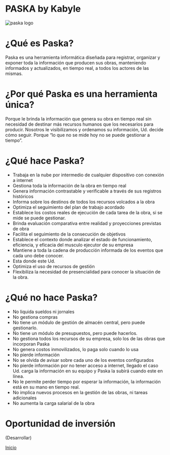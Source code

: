 # PASKA by Kabyle
 
![paska logo](https://cdn.rawgit.com/rmora1409/kabyle/master/.github/Logo1-paska-med.jpg)

# ¿Qué es Paska?
Paska es una herramienta informática diseñada para registrar, organizar y exponer toda la información que producen sus obras, manteniendo informados y actualizados, en tiempo real, a todos los actores de las mismas.


# ¿Por qué Paska es una herramienta única?
Porque le brinda la información que genera su obra en tiempo real sin necesidad de destinar más recursos humanos que los necesarios para producir.
Nosotros le visibilizamos y ordenamos su información, Ud. decide cómo seguir.
Porque “lo que no se mide hoy no se puede gestionar a tiempo”.

# ¿Qué hace Paska? 
* Trabaja en la nube por intermedio de cualquier dispositivo con conexión a internet
* Gestiona toda la información de la obra en tiempo real
* Genera información contrastable y verificable a través de sus registros históricos
* Informa sobre los destinos de todos los recursos volcados a la obra
* Optimiza el seguimiento del plan de trabajo acordado
* Establece los costos reales de ejecución de cada tarea de la obra, si se mide se puede gestionar.
* Brinda evaluación comparativa entre realidad y proyecciones previstas de obra
* Facilita el seguimiento de la consecución de objetivos
* Establece el contexto donde analizar el estado de funcionamiento, eficiencia, y eficacia del musculo ejecutor de su empresa
* Mantiene a toda la cadena de producción informada de los eventos que cada uno debe conocer.
* Esta donde este Ud.
* Optimiza el uso de recursos de gestión
* Flexibiliza la necesidad de presencialidad para conocer la situación de la obra.


# ¿Qué no hace Paska?
* No liquida sueldos ni jornales
* No gestiona compras
* No tiene un módulo de gestión de almacén central, pero puede gestionarlo.
* No tiene un módulo de presupuestos, pero puede hacerlos.
* No gestiona todos los recursos de su empresa, solo los de las obras que incorporan Paska
* No genera costos inmovilizados, lo paga solo cuando lo usa
* No pierde información
* No se olvida de avisar sobre cada uno de los eventos configurados
* No pierde información por no tener acceso a internet, llegado el caso Ud. carga la información en su equipo y Paska la subirá cuando este en línea.
* No le permite perder tiempo por esperar la información, la información está en su mano en tiempo real.
* No implica nuevos procesos en la gestión de las obras, ni tareas adicionales
* No aumenta la carga salarial de la obra

# Oportunidad de inversión

(Desarrollar) 


[Inicio](./README.md) 
